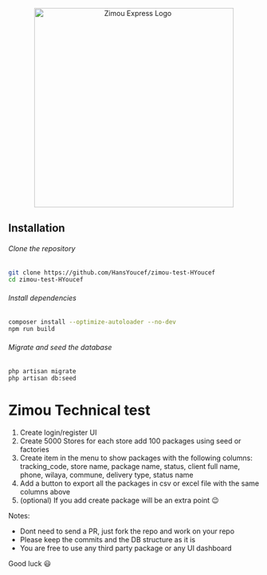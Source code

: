 <p align="center"><a href="https://https://zimouexpress.com/" target="_blank"><img src="https://zimou.express/storage/configuration_logo/G8HwF08LdNDMiKbG.png" width="400" alt="Zimou Express Logo"></a></p>

## Installation

###### Clone the repository

```bash
git clone https://github.com/HansYoucef/zimou-test-HYoucef
cd zimou-test-HYoucef
```

###### Install dependencies

```bash
composer install --optimize-autoloader --no-dev
npm run build
```

###### Migrate and seed the database

```bash
php artisan migrate
php artisan db:seed
```


# Zimou Technical test

1. Create login/register UI
2. Create 5000 Stores for each store add 100 packages using seed or factories
3. Create item in the menu to show packages with the following columns: tracking_code, store name, package name, status, client full name, phone, wilaya, commune, delivery type, status name
4. Add a button to export all the packages in csv or excel file with the same columns above
5. (optional) If you add create package will be an extra point 😉

Notes:

- Dont need to send a PR, just fork the repo and work on your repo
- Please keep the commits and the DB structure as it is
- You are free to use any third party package or any UI dashboard

Good luck 😃
